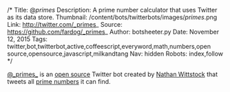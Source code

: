 /*
Title: @_primes_
Description: A prime number calculator that uses Twitter as its data store.
Thumbnail: /content/bots/twitterbots/images/_primes_.png
Link: http://twitter.com/_primes_
Source: https://github.com/fardog/_primes_
Author: botsheeter.py
Date: November 12, 2015
Tags: twitter,bot,twitterbot,active,coffeescript,everyword,math,numbers,open source,opensource,javascript,milkandtang
Nav: hidden
Robots: index,follow
*/

[@\_primes\_](https://twitter.com/_primes_) is an [open source](https://github.com/fardog/_primes_) Twitter bot created by [Nathan Wittstock](https://twitter.com/milkandtang) that tweets all [prime numbers](https://en.wikipedia.org/wiki/Prime_number) it can find.

